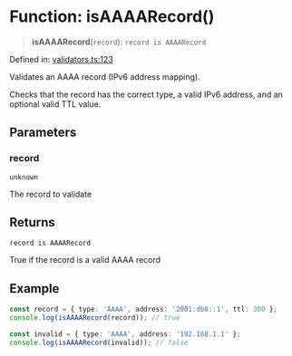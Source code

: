 # Function: isAAAARecord()

> **isAAAARecord**(`record`): `record is AAAARecord`

Defined in: [validators.ts:123](https://github.com/Nick2bad4u/dnsValidator/blob/main/src/validators.ts#L123)

Validates an AAAA record (IPv6 address mapping).

Checks that the record has the correct type, a valid IPv6 address,
and an optional valid TTL value.

## Parameters

### record

`unknown`

The record to validate

## Returns

`record is AAAARecord`

True if the record is a valid AAAA record

## Example

```typescript
const record = { type: 'AAAA', address: '2001:db8::1', ttl: 300 };
console.log(isAAAARecord(record)); // true

const invalid = { type: 'AAAA', address: '192.168.1.1' };
console.log(isAAAARecord(invalid)); // false
```
